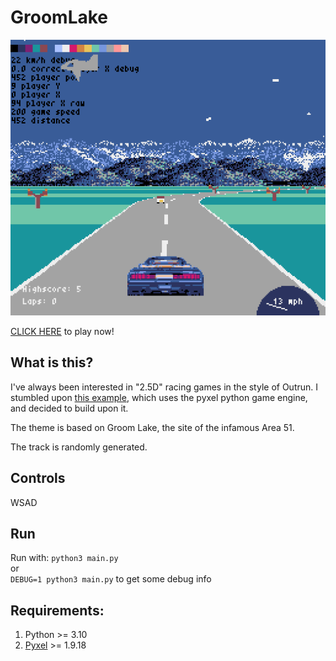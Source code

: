 # GroomLake
![screenshot](https://github.com/richstokes/GroomLake/blob/main/assets/screenshot.png?raw=true)

[CLICK HERE](https://richstokes.github.io/GroomLake/dist/) to play now! 


## What is this?

I've always been interested in "2.5D" racing games in the style of Outrun. I stumbled upon [this example](https://github.com/ChazyChazZz/PyxelRoadDemo), which uses the pyxel python game engine, and decided to build upon it.

The theme is based on Groom Lake, the site of the infamous Area 51.  

The track is randomly generated.

## Controls
WSAD

## Run

Run with:
`python3 main.py`  
or  
`DEBUG=1 python3 main.py` to get some debug info

## Requirements:
1. Python >= 3.10
2. [Pyxel](https://github.com/kitao/pyxel) >= 1.9.18

